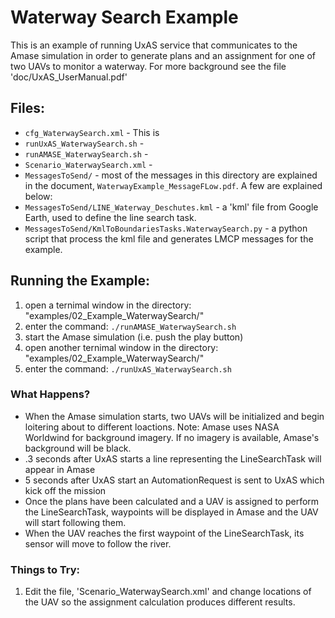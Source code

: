# Waterway Search Example

This is an example of running UxAS service that communicates to the Amase simulation in order to generate plans and an assignment for one of two UAVs to monitor a waterway. For more background see the file 'doc/UxAS_UserManual.pdf'

## Files:

* `cfg_WaterwaySearch.xml` - This is 
* `runUxAS_WaterwaySearch.sh` - 
* `runAMASE_WaterwaySearch.sh` - 
* `Scenario_WaterwaySearch.xml` -
* `MessagesToSend/` - most of the messages in this directory are explained in the document, `WaterwayExample_MessageFLow.pdf`. A few are explained below:
* `MessagesToSend/LINE_Waterway_Deschutes.kml` - a 'kml' file from Google Earth, used to define the line search task.
* `MessagesToSend/KmlToBoundariesTasks.WaterwaySearch.py` - a python script that process the kml file and generates LMCP messages for the example. 


## Running the Example:
1. open a ternimal window in the directory: "examples/02_Example_WaterwaySearch/"
2. enter the command: `./runAMASE_WaterwaySearch.sh`
3. start the Amase simulation (i.e. push the play button)
4. open another ternimal window in the directory: "examples/02_Example_WaterwaySearch/"
5. enter the command: `./runUxAS_WaterwaySearch.sh`


### What Happens?
* When the Amase simulation starts, two UAVs will be initialized and begin loitering about to different loactions. Note: Amase uses NASA Worldwind for background imagery. If no imagery is available, Amase's background will be black.
* .3 seconds after UxAS starts a line representing the LineSearchTask will appear in Amase
* 5 seconds after UxAS start an AutomationRequest is sent to UxAS which kick off the mission
* Once the plans have been calculated and a UAV is assigned to perform the LineSearchTask, waypoints will be displayed in Amase and the UAV will start following them.
* When the UAV reaches the first waypoint of the LineSearchTask, its sensor will move to follow the river.

### Things to Try:
1. Edit the file, 'Scenario_WaterwaySearch.xml' and change locations of the UAV so the assignment calculation produces different results.


